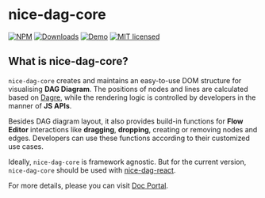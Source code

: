 # nice-dag-core
[![NPM](https://img.shields.io/npm/v/@ebay/nice-dag-core.svg)](https://www.npmjs.com/package/@ebay/nice-dag-core)
[![Downloads](https://img.shields.io/npm/dm/@ebay/nice-dag-core.svg)](https://www.npmjs.com/package/@ebay/nice-dag-core)
[![Demo](https://img.shields.io/badge/demo-link-orange.svg)](https://opensource.ebay.com/nice-dag/examples/index.html)
[![MIT licensed](https://img.shields.io/badge/license-MIT-blue.svg)](https://github.com/eBay/nice-dag/blob/main/LICENSE.md)

## What is nice-dag-core?

`nice-dag-core` creates and maintains an easy-to-use DOM structure for visualising **DAG Diagram**. The positions of nodes and lines are calculated based on [Dagre](https://github.com/dagrejs/dagre), while the rendering logic is controlled by developers in the manner of **JS APIs**.

Besides DAG diagram layout, it also provides build-in functions for **Flow Editor** interactions like **dragging**, **dropping**, creating or removing nodes and edges. Developers can use these functions according to their customized use cases. 

Ideally, `nice-dag-core` is framework agnostic. But for the current version, `nice-dag-core` should be used with [nice-dag-react](https://www.npmjs.com/package/@ebay/nice-dag-react). 

For more details, please you can visit [Doc Portal](https://opensource.ebay.com/nice-dag/docs/intro).
